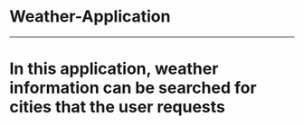 # Weather-Application

---------------------------------------

# In this application, weather information can be searched for cities that the user requests